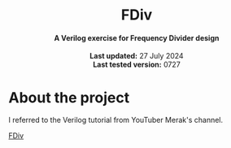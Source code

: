 <center>
    <h1 align="center">FDiv</h1>
    <h4 align="center">A Verilog exercise for Frequency Divider design</strong> </h4>
    <p align="center">
        <strong>Last updated:</strong> 27 July 2024<br>
        <strong>Last tested version:</strong> 0727
    </p> 
</center>

# About the project
I referred to the Verilog tutorial from YouTuber Merak's channel.

[FDiv](https://youtu.be/ybMFyv6Yt_w)